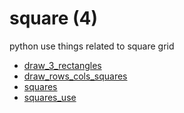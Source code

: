 # square (4)
python use things related to square grid

+ [draw_3_rectangles](draw_3_rectangles.ipynb)
+ [draw_rows_cols_squares](draw_rows_cols_squares.ipynb)
+ [squares](squares.ipynb)
+ [squares_use](squares_use.ipynb)
